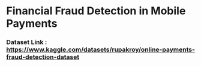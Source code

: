 # Financial Fraud Detection in Mobile Payments
### Dataset Link : https://www.kaggle.com/datasets/rupakroy/online-payments-fraud-detection-dataset


